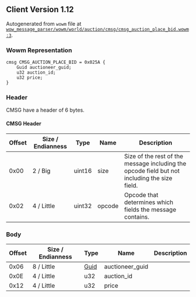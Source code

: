 ## Client Version 1.12

Autogenerated from `wowm` file at [`wow_message_parser/wowm/world/auction/cmsg/cmsg_auction_place_bid.wowm:3`](https://github.com/gtker/wow_messages/tree/main/wow_message_parser/wowm/world/auction/cmsg/cmsg_auction_place_bid.wowm#L3).

### Wowm Representation
```rust,ignore
cmsg CMSG_AUCTION_PLACE_BID = 0x025A {
    Guid auctioneer_guid;
    u32 auction_id;
    u32 price;
}
```
### Header
CMSG have a header of 6 bytes.

#### CMSG Header
| Offset | Size / Endianness | Type   | Name   | Description |
| ------ | ----------------- | ------ | ------ | ----------- |
| 0x00   | 2 / Big           | uint16 | size   | Size of the rest of the message including the opcode field but not including the size field.|
| 0x02   | 4 / Little        | uint32 | opcode | Opcode that determines which fields the message contains.|
### Body
| Offset | Size / Endianness | Type | Name | Description |
| ------ | ----------------- | ---- | ---- | ----------- |
| 0x06 | 8 / Little | [Guid](../spec/packed-guid.md) | auctioneer_guid |  |
| 0x0E | 4 / Little | u32 | auction_id |  |
| 0x12 | 4 / Little | u32 | price |  |

